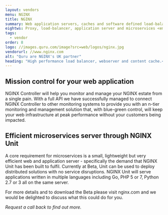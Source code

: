 ```yaml
---
layout: vendors
menu: NGINX
title: NGINX
summary: Web application servers, caches and software defined load-balancers with monitoring and microservice deployment
eightws: Proxy, load-balancer, application server and microservices <em>web platform</em>
tags:
  - vendor
order: 8
logo: //images.quru.com/image?src=web/logos/nginx.jpg
vendorurl: //www.nginx.com
alt: "Quru are NGINX's UK partner"
heading: "High performance load balancer, webserver and content cache.</p><p>NGINX has earnt a reputation as the web server for modern web sites, applications and microservices - lightweight, easily configured and fast. But there is a commercial version of NGINX that adds enterprise grade support and added features including session persistence, monitoring, configuration API and even more performance options.</p><p>As NGINX's UK partner we can help you understand the NGINX portfolio, give you advice on which solutions would be suit your needs or provide you with the technical services to get your NGINX solution up and running."
---
```


## Mission control for your web application

NGINX Controller will help you monitor and manage your NGINX estate from a single pain. With a full API we have successfully managed to connect NGINX Controller to other monitoring systems to provide you with an n-tier monitoring and management solution that, with blue-green control, will keep your web infrastructure at peak performance without your customers being impacted.


## Efficient microservices server through NGINX Unit

A core requirement for microservices is a small, lightweight but very efficient web and application server - specifically the demand that NGINX Unit has been built to fulfil. Currently at Beta, Unit can be used to deploy distributed solutions with no service disruptions. NGINX Unit will serve applications written in multiple languages including Go, PHP 5 or 7, Python 2.7 or 3 all on the same server.

For more details and to download the Beta please visit nginx.com and we would be delighted to discuss what this could do for you.

*Request a call back to find out more.*
